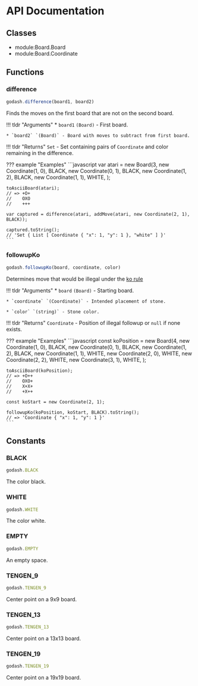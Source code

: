 # API Documentation

## Classes

* module:Board.Board
* module:Board.Coordinate

## Functions


### difference

```javascript
godash.difference(board1, board2)
```

Finds the moves on the first board that are not on the second board.

!!! tldr "Arguments"
    * `board1` `(Board)` - First board.

    * `board2` `(Board)` - Board with moves to subtract from first board.


!!! tldr "Returns"
    `Set` - Set containing pairs of `Coordinate` and color remaining in
    the difference.

??? example "Examples"
    ```javascript
    var atari = new Board(3,
        new Coordinate(1, 0), BLACK,
        new Coordinate(0, 1), BLACK,
        new Coordinate(1, 2), BLACK,
        new Coordinate(1, 1), WHITE,
    );
    
    toAsciiBoard(atari);
    // => +O+
    //    OXO
    //    +++
    
    var captured = difference(atari, addMove(atari, new Coordinate(2, 1), BLACK));
    
    captured.toString();
    // 'Set { List [ Coordinate { "x": 1, "y": 1 }, "white" ] }'
    ```


### followupKo

```javascript
godash.followupKo(board, coordinate, color)
```

Determines move that would be illegal under the [ko
rule](https://en.wikipedia.org/wiki/Rules_of_go#Ko_and_Superko)

!!! tldr "Arguments"
    * `board` `(Board)` - Starting board.

    * `coordinate` `(Coordinate)` - Intended placement of stone.

    * `color` `(string)` - Stone color.


!!! tldr "Returns"
    `Coordinate` - Position of illegal followup or `null` if
    none exists.

??? example "Examples"
    ```javascript
    const koPosition = new Board(4,
        new Coordinate(1, 0), BLACK,
        new Coordinate(0, 1), BLACK,
        new Coordinate(1, 2), BLACK,
        new Coordinate(1, 1), WHITE,
        new Coordinate(2, 0), WHITE,
        new Coordinate(2, 2), WHITE,
        new Coordinate(3, 1), WHITE,
    );
    
    toAsciiBoard(koPosition);
    // => +O++
    //    OXO+
    //    X+X+
    //    +X++
    
    const koStart = new Coordinate(2, 1);
    
    followupKo(koPosition, koStart, BLACK).toString();
    // => 'Coordinate { "x": 1, "y": 1 }'
    ```


## Constants

### BLACK

```javascript
godash.BLACK
```

The color black.

### WHITE

```javascript
godash.WHITE
```

The color white.

### EMPTY

```javascript
godash.EMPTY
```

An empty space.

### TENGEN_9

```javascript
godash.TENGEN_9
```

Center point on a 9x9 board.

### TENGEN_13

```javascript
godash.TENGEN_13
```

Center point on a 13x13 board.

### TENGEN_19

```javascript
godash.TENGEN_19
```

Center point on a 19x19 board.

